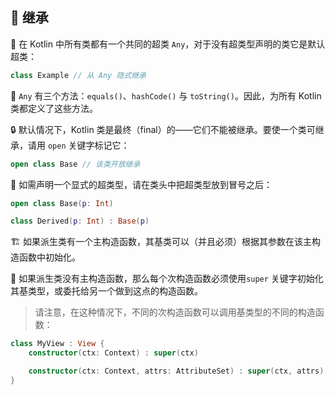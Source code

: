 ## 🧬 继承

🌳 在 Kotlin 中所有类都有一个共同的超类 `Any`，对于没有超类型声明的类它是默认超类：

```kotlin
class Example // 从 Any 隐式继承
```

🌟 `Any` 有三个方法：`equals()`、`hashCode()` 与 `toString()`。因此，为所有 Kotlin 类都定义了这些方法。

🔒 默认情况下，Kotlin 类是最终（final）的——它们不能被继承。要使一个类可继承，请用 `open` 关键字标记它：

```kotlin
open class Base // 该类开放继承

```

🔗 如需声明一个显式的超类型，请在类头中把超类型放到冒号之后：

```kotlin
open class Base(p: Int)

class Derived(p: Int) : Base(p)
```

🏗️ 如果派生类有一个主构造函数，其基类可以（并且必须）根据其参数在该主构造函数中初始化。

🔄 如果派生类没有主构造函数，那么每个次构造函数必须使用`super` 关键字初始化其基类型，或委托给另一个做到这点的构造函数。

> 请注意，在这种情况下，不同的次构造函数可以调用基类型的不同的构造函数：

```kotlin
class MyView : View {
    constructor(ctx: Context) : super(ctx)

    constructor(ctx: Context, attrs: AttributeSet) : super(ctx, attrs)
}
```
